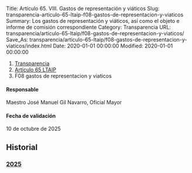 Title: Artículo 65. VIII. Gastos de representación y viáticos
Slug: transparencia-articulo-65-ltaip-f08-gastos-de-representacion-y-viaticos
Summary: Los gastos de representación y viáticos, así como el objeto e informe de comisión correspondiente
Category: Transparencia
URL: transparencia/articulo-65-ltaip/f08-gastos-de-representacion-y-viaticos/
Save_As: transparencia/articulo-65-ltaip/f08-gastos-de-representacion-y-viaticos/index.html
Date: 2020-01-01 00:00:00
Modified: 2020-01-01 00:00:00


<nav aria-label="breadcrumb">
<ol class="breadcrumb">
<li class="breadcrumb-item"><a href="../../">Transparencia</a></li>
<li class="breadcrumb-item"><a href="../">Artículo 65 LTAIP</a></li>
<li class="breadcrumb-item active" aria-current="page">F08 gastos de representacion y viaticos</li>
</ol>
</nav>



#### Responsable

Maestro José Manuel Gil Navarro, Oficial Mayor

#### Fecha de validación

10 de octubre de 2025


## Historial

### [2025](2025/)


